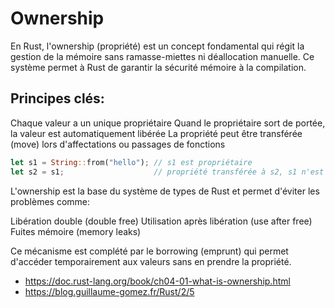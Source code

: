 # Ownership

En Rust, l'ownership (propriété) est un concept fondamental qui régit la gestion de la mémoire sans ramasse-miettes ni déallocation manuelle. Ce système permet à Rust de garantir la sécurité mémoire à la compilation.

## Principes clés:

Chaque valeur a un unique propriétaire
Quand le propriétaire sort de portée, la valeur est automatiquement libérée
La propriété peut être transférée (move) lors d'affectations ou passages de fonctions

```rust
let s1 = String::from("hello"); // s1 est propriétaire
let s2 = s1;                    // propriété transférée à s2, s1 n'est plus utilisable
```

L'ownership est la base du système de types de Rust et permet d'éviter les problèmes comme:

Libération double (double free)
Utilisation après libération (use after free)
Fuites mémoire (memory leaks)

Ce mécanisme est complété par le borrowing (emprunt) qui permet d'accéder temporairement aux valeurs sans en prendre la propriété.

- https://doc.rust-lang.org/book/ch04-01-what-is-ownership.html
- https://blog.guillaume-gomez.fr/Rust/2/5
